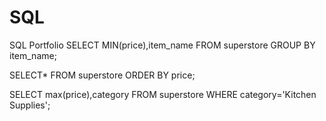 # SQL
SQL Portfolio
SELECT MIN(price),item_name
FROM superstore
GROUP BY item_name;

SELECT*
FROM superstore
ORDER BY price;

SELECT max(price),category
FROM superstore
WHERE category='Kitchen Supplies';
